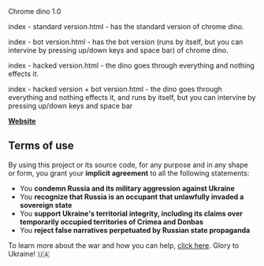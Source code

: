 Chrome dino 1.0

index - standard version.html - has the standard version of chrome dino.

index - bot version.html - has the bot version (runs by itself, but you can intervine by pressing up/down keys and space bar) of chrome dino.

index - hacked version.html - the dino goes through everything and nothing effects it.

index - hacked version + bot version.html - the dino goes through everything and nothing effects it, and runs by itself, but you can intervine by pressing up/down keys and space bar

**[Website](https://michaelk-f.github.io/Chrome-dino/)**



## Terms of use

By using this project or its source code, for any purpose and in any shape or form, you grant your **implicit agreement** to all the following statements:

- You **condemn Russia and its military aggression against Ukraine**
- You **recognize that Russia is an occupant that unlawfully invaded a sovereign state**
- You **support Ukraine's territorial integrity, including its claims over temporarily occupied territories of Crimea and Donbas**
- You **reject false narratives perpetuated by Russian state propaganda**

To learn more about the war and how you can help, [click here](https://tyrrrz.me). Glory to Ukraine! 🇺🇦
